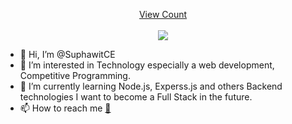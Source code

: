 <a target="blank" href="https://profile-counter.glitch.me/SuphawitCE/count.svg"><p align="center">View Count<br><br> <img src="https://profile-counter.glitch.me/SuphawitCE/count.svg" /></a>



- 👋 Hi, I’m @SuphawitCE
- 👀 I’m interested in Technology especially a web development, Competitive Programming. 
- 🌱 I’m currently learning Node.js, Experss.js and others Backend technologies I want to become a Full Stack in the future.
- 📫 How to reach me <a href='mailto:suphawith-j@rmutp.ac.th'>:email:<a/>

<!---
SuphawitCE/SuphawitCE is a ✨ special ✨ repository because its `README.md` (this file) appears on your GitHub profile.
You can click the Preview link to take a look at your changes.
--->
